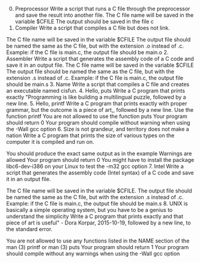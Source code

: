 0. Preprocessor
Write a script that runs a C file through the preprocessor and save the result into another file.
The C file name will be saved in the variable $CFILE
The output should be saved in the file c
1. Compiler
Write a script that compiles a C file but does not link.

The C file name will be saved in the variable $CFILE
The output file should be named the same as the C file, but with the extension .o instead of .c.
Example: if the C file is main.c, the output file should be main.o
2. Assembler
Write a script that generates the assembly code of a C code and save it in an output file.
The C file name will be saved in the variable $CFILE
The output file should be named the same as the C file, but with the extension .s instead of .c.
Example: if the C file is main.c, the output file should be main.s
3. Name
Write a script that compiles a C file and creates an executable named cisfun.
4. Hello, puts
Write a C program that prints exactly "Programming is like building a multilingual puzzle, followed by a new line.
5. Hello, printf
Write a C program that prints exactly with proper grammar, but the outcome is a piece of art,, followed by a new line.
Use the function printf
You are not allowed to use the function puts
Your program should return 0
Your program should compile without warning when using the -Wall gcc option
6. Size is not grandeur, and territory does not make a nation
Write a C program that prints the size of various types on the computer it is compiled and run on.

You should produce the exact same output as in the example
Warnings are allowed
Your program should return 0
You might have to install the package libc6-dev-i386 on your Linux to test the -m32 gcc option
7. Intel
Write a script that generates the assembly code (Intel syntax) of a C code and save it in an output file.

The C file name will be saved in the variable $CFILE.
The output file should be named the same as the C file, but with the extension .s instead of .c.
Example: if the C file is main.c, the output file should be main.s
8. UNIX is basically a simple operating system, but you have to be a genius to understand the simplicity
Write a C program that prints exactly and that piece of art is useful" - Dora Korpar, 2015-10-19, followed by a new line, to the standard error.

You are not allowed to use any functions listed in the NAME section of the man (3) printf or man (3) puts
Your program should return 1
Your program should compile without any warnings when using the -Wall gcc option
